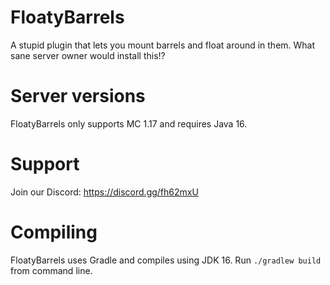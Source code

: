 # FloatyBarrels
A stupid plugin that lets you mount barrels and float around in them. 
What sane server owner would install this!?

# Server versions
FloatyBarrels only supports MC 1.17 and requires Java 16.

# Support
Join our Discord: https://discord.gg/fh62mxU

# Compiling
FloatyBarrels uses Gradle and compiles using JDK 16.
Run `./gradlew build` from command line.